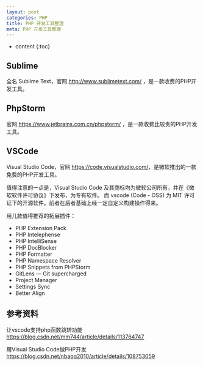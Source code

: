 ```yaml
---
layout: post
categories: PHP
title: PHP 开发工具整理
meta: PHP 开发工具整理
---
```

* content
{:toc}

## Sublime

全名 Sublime Text，官网 <http://www.sublimetext.com/> ，是一款收费的PHP开发工具。

## PhpStorm

官网 <https://www.jetbrains.com.cn/phpstorm/> ，是一款收费比较贵的PHP开发工具。

## VSCode

Visual Studio Code，官网 <https://code.visualstudio.com/>，是微软推出的一款免费的PHP开发工具。

值得注意的一点是，Visual Studio Code 及其商标均为微软公司所有，并在《微软软件许可协议》下发布，为专有软件。
而 vscode (Code - OSS) 为 MIT 许可证下的开源软件。前者在后者基础上经一定自定义构建操作得来。

用几款值得推荐的拓展插件：

* PHP Extension Pack
* PHP Intelephense
* PHP IntelliSense
* PHP DocBlocker
* PHP Formatter
* PHP Namespace Resolver
* PHP Snippets from PHPStorm
* GitLens — Git supercharged
* Project Manager
* Settings Sync
* Better Align





## 参考资料

让vscode支持php函数跳转功能 <https://blog.csdn.net/mm744/article/details/113764747>
 
用Visual Studio Code做PHP开发 <https://blog.csdn.net/nbaqq2010/article/details/108753059>


